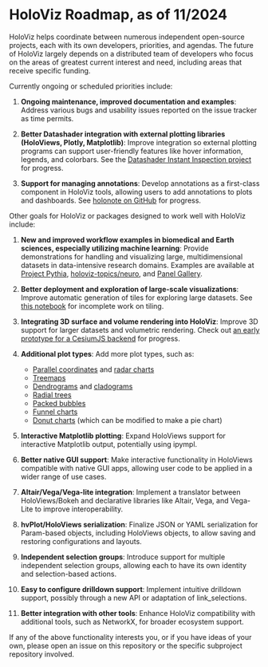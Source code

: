# HoloViz Roadmap, as of 11/2024

HoloViz helps coordinate between numerous independent open-source projects, each with its own developers, priorities, and agendas. The future of HoloViz largely depends on a distributed team of developers who focus on the areas of greatest current interest and need, including areas that receive specific funding.

Currently ongoing or scheduled priorities include:

1. **Ongoing maintenance, improved documentation and examples**: Address various bugs and usability issues reported on the issue tracker as time permits.

2. **Better Datashader integration with external plotting libraries (HoloViews, Plotly, Matplotlib)**: Improve integration so external plotting programs can support user-friendly features like hover information, legends, and colorbars. See the [Datashader Instant Inspection project](https://github.com/orgs/holoviz/projects/9) for progress.

3. **Support for managing annotations**: Develop annotations as a first-class component in HoloViz tools, allowing users to add annotations to plots and dashboards. See [holonote on GitHub](https://github.com/holoviz/holonote) for progress.

Other goals for HoloViz or packages designed to work well with HoloViz include:

1. **New and improved workflow examples in biomedical and Earth sciences, especially utilizing machine learning**: Provide demonstrations for handling and visualizing large, multidimensional datasets in data-intensive research domains. Examples are available at [Project Pythia](https://projectpythia.org), [holoviz-topics/neuro](https://github.com/holoviz-topics/neuro), and [Panel Gallery](https://panel.holoviz.org/gallery/index.html#app-gallery).

2. **Better deployment and exploration of large-scale visualizations**: Improve automatic generation of tiles for exploring large datasets. See [this notebook](https://github.com/holoviz/datashader/blob/main/examples/tiling.ipynb) for incomplete work on tiling.

3. **Integrating 3D surface and volume rendering into HoloViz**: Improve 3D support for larger datasets and volumetric rendering. Check out [an early prototype for a CesiumJS backend](http://assets.holoviews.org/demos/HoloViews_CesiumJS.html) for progress.

4. **Additional plot types**: Add more plot types, such as:
   - [Parallel coordinates](https://en.wikipedia.org/wiki/Parallel_coordinates) and [radar charts](https://en.wikipedia.org/wiki/Radar_chart)
   - [Treemaps](https://en.wikipedia.org/wiki/Treemapping)
   - [Dendrograms](https://en.wikipedia.org/wiki/Dendrogram) and [cladograms](https://en.wikipedia.org/wiki/Cladogram)
   - [Radial trees](https://en.wikipedia.org/wiki/Radial_tree)
   - [Packed bubbles](https://stackoverflow.com/questions/46131572/making-a-non-overlapping-bubble-chart-in-matplotlib-circle-packing)
   - [Funnel charts](https://en.wikipedia.org/wiki/Funnel_chart)
   - [Donut charts](https://datavizcatalogue.com/methods/donut_chart.html) (which can be modified to make a pie chart)

5. **Interactive Matplotlib plotting**: Expand HoloViews support for interactive Matplotlib output, potentially using ipympl.

6. **Better native GUI support**: Make interactive functionality in HoloViews compatible with native GUI apps, allowing user code to be applied in a wider range of use cases.

7. **Altair/Vega/Vega-lite integration**: Implement a translator between HoloViews/Bokeh and declarative libraries like Altair, Vega, and Vega-Lite to improve interoperability.

8. **hvPlot/HoloViews serialization**: Finalize JSON or YAML serialization for Param-based objects, including HoloViews objects, to allow saving and restoring configurations and layouts.

9. **Independent selection groups**: Introduce support for multiple independent selection groups, allowing each to have its own identity and selection-based actions.

10. **Easy to configure drilldown support**: Implement intuitive drilldown support, possibly through a new API or adaptation of link_selections.

11. **Better integration with other tools**: Enhance HoloViz compatibility with additional tools, such as NetworkX, for broader ecosystem support.

If any of the above functionality interests you, or if you have ideas of your own, please open an issue on this repository or the specific subproject repository involved.

